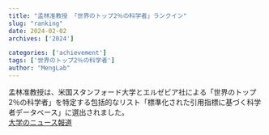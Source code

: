 ```yaml
---
title: "孟林准教授 「世界のトップ2％の科学者」ランクイン"
slug: "ranking"
date: 2024-02-02
archives: ['2024']

categories: ['achievement']
tags: ['世界のトップ2％の科学者']
author: "MengLab"
---
```

孟林准教授は、米国スタンフォード大学とエルゼビア社による「世界のトップ2％の科学者」を特定する包括的なリスト「標準化された引用指標に基づく科学者データベース」に選出されました。  
[大学のニュース報道](https://www.ritsumei.ac.jp/news/detail/?id=3526)
